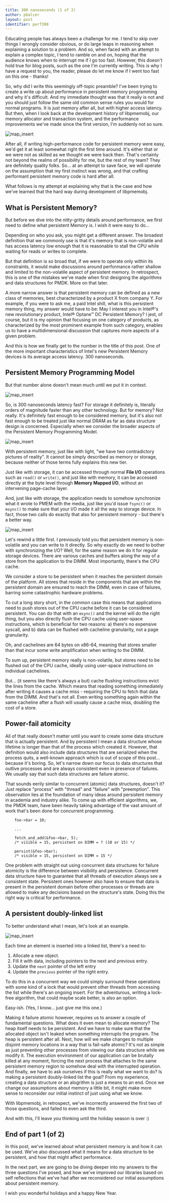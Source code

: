 ```yaml
---
title: 300 nanoseconds (1 of 2)
author: pbalcer
layout: post
identifier: perf300
---
```


Educating people has always been a challenge for me. I tend to skip over things
I wrongly consider obvious, or do large leaps in reasoning when explaining a
solution to a problem. And so, when faced with an attempt to explain a complex
topic, I tend to ramble on and on, hoping that the audience knows when to interrupt
me if I go too fast. However, this doesn't hold true for blog posts, such as the one I'm
currently writing. This is why I have a request to you, the reader,
please do let me know if I went too fast on this one - thanks!

So, why did I write this seemingly off-topic preamble? I've been trying to create
a write up about performance in persistent memory programming and why it's difficult.
And my immediate thought was that it really is not and you should just follow
the same old common sense rules you would for normal programs. It is just memory
after all, but with higher access latency. But then, when I look back at the
development history of libpmemobj, our memory allocator and transaction system,
and the performance improvements we've made since the first version, I'm
suddenly not so sure.

![map_insert](/assets/300n_perf.png)

After all, if writing high-performance code for persistent memory were easy,
we'd get it at least somewhat right the first time around. It's either that
or we were not as skilled as we thought we were back then. That's certainly
not beyond the realms of possibility for me, but the rest of my team? They are
definitely quality folks. So... at an attempt to save face, we will operate on
the assumption that my first instinct was wrong, and that crafting performant
persistent memory code is hard after all.

What follows is my attempt at explaining why that is the case and how we've
learned that the hard way during development of libpmemobj.

## What is Persistent Memory?

But before we dive into the nitty-gritty details around performance, we first
need to define what persistent Memory is. I wish it were easy to do...

Depending on who you ask, you might get a different answer. The broadest
definition that we commonly use is that it's memory that is non-volatile and has
access latency low enough that it is reasonable to stall the CPU while waiting
for reads or writes to complete.

But that definition is so broad that, if we were to operate only within its
constraints, it would make discussions around performance rather shallow and
limited to the non-volatile aspect of persistent memory.
In retrospect, this is one of the mistakes we've made when first designing the
algorithms and data structures for PMDK. More on that later.

A more narrow answer is that persistent memory can be defined as a new class of
memories, best characterized by a product X from company Y.
For example, if you were to ask me, a paid Intel shill, what is this
persistent memory thing, my answer would have to be: May I interest you in
Intel®'s new revolutionary product, Intel® Optane™ DC Persistent Memory?
I jest, of course, but it is my opinion that focusing on one category of
products, as characterized by the most prominent example from such category,
enables us to have a multidimensional discussion that captures more aspects
of a given problem.

And this is how we finally get to the number in the title of this post. One of
the more important characteristics of Intel's new Persistent Memory devices is
its average access latency. 300 nanoseconds.

## Persistent Memory Programming Model

But that number alone doesn't mean much until we put it in context.

![map_insert](/assets/300n_pyramid.png)

So, is 300 nanoseconds latency fast? For storage it definitely is, literally
orders of magnitude faster than any other technology. But for memory? Not really.
It's definitely fast enough to be considered memory, but it's also not fast
enough to be treated just like normal DRAM as far as data structure design is
concerned. Especially when we consider the broader aspects of the Persistent Memory Programming Model.

![map_insert](/assets/300n_pmodel.png)

With persistent memory, just like with light, "we have two contradictory pictures of reality".
It cannot be simply described as memory or storage, because neither of those
terms fully explains this new tier.

Just like with storage, it can be accessed through normal **File I/O** operations
such as `read()` or `write()`, and just like with memory, it can be accessed directly
at the byte level through **Memory Mapped I/O**, without an intervening page-cache layer.

And, just like with storage, the application needs to somehow synchronize
what it wrote to PMEM with the media, just like you'd issue `fsync()` or
`msync()` to make sure that your I/O made it all the way to storage device.
In fact, those two calls do exactly that also for persistent memory - but there's
a better way.

![map_insert](/assets/300n_pdomain.png)

Let's rewind a little first. I previously told you that persistent memory is
non-volatile and you can write to it directly. So why exactly do we need to
bother with synchronizing the I/O? Well, for the same reason we do it for regular
storage devices. There are various caches and buffers along the way of a store
from the application to the DIMM. Most importantly, there's the CPU cache.

We consider a store to be persistent when it reaches the persistent domain of
the platform. All stores that reside in the components that are within the
persistent domain are ensured to reach the DIMM, even in case of failures,
barring some catastrophic hardware problems.

To cut a long story short, in the common case this means that applications need to
push stores out of the CPU cache before it can be considered persistent.
You can do that with an `msync()` and the kernel will do the right thing,
but you also directly flush the CPU cache using user-space instructions, which
is beneficial for two reasons: a) there's no expensive syscall, and b) data
can be flushed with cacheline granularity, not a page granularity.

Oh, and cachelines are 64 bytes on x86-64, meaning that stores smaller than that
incur some write amplification when writing to the DIMM.

To sum up, persistent memory really is non-volatile, but stores need to be
flushed out of the CPU cache, ideally using user-space instructions on individual
cachelines.

But... (it seems like there's always a but) cache flushing instructions evict
the lines from the cache. Which means that reading something immediately after
writing it causes a cache miss - requiring the CPU to fetch that data from the DIMM.
And that's not all. Even writing something again within the same cacheline
after a flush will usually cause a cache miss, doubling the cost of a store.

## Power-fail atomicity

All of that really doesn't matter until you want to create some data structure
that is actually persistent. And by persistent I mean a data structure whose
lifetime is longer than that of the process which created it.
However, that definition would also include data structures that are serialized
when the process quits, a well-known approach which is out of scope of
this post... because it's boring.
So, let's narrow down our focus to data structures that outlive processes and
are always consistent even in presence of failures. We usually say that such
data structures are failure atomic.

That sounds eerily similar to concurrent (atomic) data structures, doesn't it?
Just replace "process" with "thread" and "failure" with "preemption".
This observation lies at the foundation of many ideas around persistent memory
in academia and industry alike. To come up with efficient algorithms, we,
the PMDK team, have been heavily taking advantage of the vast amount of work
that's been done for concurrent programming.

```
	foo->bar = 10;

	...

	fetch_and_add(&foo->bar, 5);
	/* visible = 15, persistent on DIMM = ? (10 or 15) */

	persist(&foo->bar);
	/* visible = 15, persistent on DIMM = 15 */
```

One problem with straight out using concurrent data structures for failure
atomicity is the difference between visibility and persistence.
Concurrent data structure have to guarantee that all threads of execution always
see a consistent state. Persistent ones however also have to ensure that data is
present in the persistent domain before other processes or threads are allowed to
make any decisions based on the structure's state. Doing this the right way is
critical for performance.

## A persistent doubly-linked list

To better understand what I mean, let's look at an example.

![map_insert](/assets/300n_linkedlist.png)

Each time an element is inserted into a linked list, there's a need to:

1. Allocate a new object.
2. Fill it with data, including pointers to the next and previous entry.
3. Update the `next` pointer of the left entry
4. Update the `previous` pointer of the right entry.

To do this in a concurrent way we could simply surround these operations
with some kind of a lock that would prevent other threads from accessing the list
while there's an ongoing insert. For the adventurous, writing a lock-free algorithm,
that could maybe scale better, is also an option.

Easy-ish. (Yes, I know... just give me this one.)

Making it failure atomic however, requires us to answer a couple of fundamental
questions. What does it even mean to allocate memory? The heap itself needs to
be persistent. And we have to make sure that the allocated object isn't leaked
when something interrupts the program. The heap is persistent after all.
Next, how will we make changes to multiple disjoint memory locations in a way
that is fail-safe atomic? It's not as simple as just preventing other processes
from viewing our data structure while we modify it. The execution
environment of our application can be brutally killed at any moment, forcing the
next process that attaches to the same persistent memory region to somehow deal
with the interrupted operation.
And finally, we have to ask ourselves if this is really what we want to do? Is
making a persistent doubly-linked list the goal? From my experience,
creating a data structure or an alogrithm is just a means to an end. Once we
change our assumptions about memory a little bit, it might make more sense
to reconsider our initial instinct of just using what we know.

With libpmemobj, in retrospect, we've incorrectly answered the first two
of those questions, and failed to even ask the third.

And with this, I'll leave you thinking until the holiday season is over :)

## End of part 1 (of 2)

In this post, we've learned about what persistent memory is and how it can be used.
We've also discussed what it means for a data structure to be persistent, and how
that might affect performance.

In the next part, we are going to be diving deeper into my answers to the
three questions I've posed, and how we've improved our libraries based on
self reflections that we've had after we reconsidered our initial assumptions
about persistent memory.

I wish you wonderful holidays and a happy New Year.

